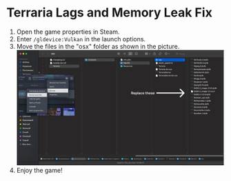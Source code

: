 # Terraria Lags and Memory Leak Fix

1. Open the game properties in Steam.  
2. Enter `/gldevice:Vulkan` in the launch options.  
3. Move the files in the "osx" folder as shown in the picture.
![](images/Picture.png)  
5. Enjoy the game!
